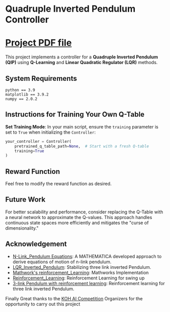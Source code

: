 # Quadruple Inverted Pendulum Controller

# [Project PDF file](https://drive.google.com/file/d/1jL_oVYQrVnmIAMw-khLq6Ku9Vv8g0Lue/view?usp=sharing/)

This project implements a controller for a **Quadruple Inverted Pendulum (QIP)** using **Q-Learning** and **Linear Quadratic Regulator (LQR)** methods.


## System Requirements
   ```
python == 3.9
matplotlib == 3.9.2
numpy == 2.0.2
   ```


## Instructions for Training Your Own Q-Table

**Set Training Mode**: In your main script, ensure the `training` parameter is set to `True` when initializing the `Controller`:

   ```python
   your_controller = Controller(
       pretrained_q_table_path=None,  # Start with a fresh Q-table
       training=True
   )
   ```
## Reward Function
Feel free to modify the reward function as desired.


## Future Work
For better scalability and performance, consider replacing the Q-Table with a neural network to approximate the Q-values. 
This approach handles continuous state spaces more efficiently and mitigates the "curse of dimensionality."

## Acknowledgement
- [N-Link_Pendulum Equations](https://blog.wolfram.com/2011/03/01/stabilized-n-link-pendulum/): A MATHEMATICA developed approach to derive equations of motion of n-link pendulum.
- [LQR_Inverted_Pendulum](https://ieeexplore.ieee.org/document/6508052): Stabilizing three link inverted Pendulum.
- [Mathwork's reinforcement_Learning](https://github.com/mathworks/Reinforcement-Learning-Inverted-Pendulum-with-QUBE-Servo2/tree/master): Mathworks Implementation
- [Reinforcement_Learning](https://zenodo.org/records/6582706): Reinforcement Learning for swing up
- [3-link Pendulum with reinforcement learning](https://doi.org/10.1016/j.engappai.2023.107518): Reinforcement learning for three link inverted Pendulum.

Finally Great thanks to the [KOH AI Competition](https://2024.iccas.org/?page_id=4431) Organizers for the opportunity to carry out this project
